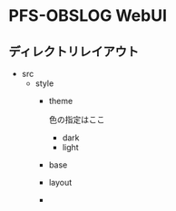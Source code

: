 # PFS-OBSLOG WebUI

## ディレクトリレイアウト

* src
    * style
        * theme

            色の指定はここ
            * dark
            * light

        * base
        * layout
        * 